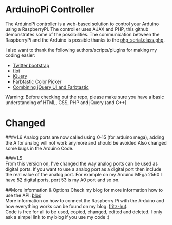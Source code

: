 # ArduinoPi Controller
The ArduinoPi controller is a web-based solution to control your Arduino using a RaspberryPi.
The controller uses AJAX and PHP, this github demonstrates some of the possibilities. The communication between
the RaspberryPi and the Arduino is possible thanks to the [php_serial.class.php](http://code.google.com/p/php-serial/).

I also want to thank the following authors/scripts/plugins for making my coding easier:
* [Twitter bootstrap](http://twitter.github.com/bootstrap/)
* [flot](http://code.google.com/p/flot/)
* [jQuery](http://jquery.com/)
* [Farbtastic Color Picker](http://acko.net/blog/farbtastic-jquery-color-picker-plug-in/)
* [Combining jQuery UI and Farbtastic](http://www.emanueleferonato.com/2011/03/22/jquery-color-picker-using-farbtastic-and-jquery-ui/)

Warning: Before checking out the repo, please make sure you have a basic understanding of HTML, CSS, PHP and jQuery (and C++)

# Changed
###v1.6
Analog ports are now called using 0-15 (for arduino mega), adding the A for analog will not work anymore and should be avoided
Also changed some bugs in the Arduino Code.      
              
###v1.5     
From this version on, I've changed the way analog ports can be used as digital ports. If you want to use a analog port as
a digital port then include the real value of the analog port. For example on my Arduino MEga 2560 I have 52 digital ports,
port 53 is my A0 port and so on.

##More Information & Options
Check my blog for more information how to use the API: [blog](http://www.fritz-hut.com/all-projects/arduinopi/)       
More information on how to connect the Raspberry Pi with the Arduino and how everything works can be found on my blog:
[fritz-hut](http://fritz-hut.com).         
Code is free for all to be used, copied, changed, edited and deleted. I only ask a simpel link to my blog if you use my code :)
